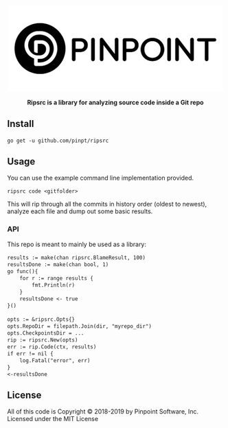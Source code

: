 <div align="center">
	<img width="500" src=".github/logo.svg" alt="pinpt-logo">
</div>

<p align="center" color="#6a737d">
	<strong>Ripsrc is a library for analyzing source code inside a Git repo</strong>
</p>

## Install

```
go get -u github.com/pinpt/ripsrc
```

## Usage

You can use the example command line implementation provided.

```
ripsrc code <gitfolder>
```

This will rip through all the commits in history order (oldest to newest), analyze each file and dump out some basic results.

### API

This repo is meant to mainly be used as a library:

```golang
results := make(chan ripsrc.BlameResult, 100)
resultsDone := make(chan bool, 1)
go func(){
	for r := range results {
		fmt.Println(r)
	}
	resultsDone <- true
}()

opts := &ripsrc.Opts{}
opts.RepoDir = filepath.Join(dir, "myrepo_dir")
opts.CheckpointsDir = ...
rip := ripsrc.New(opts)
err := rip.Code(ctx, results)
if err != nil {
	log.Fatal("error", err)
}
<-resultsDone
```

## License

All of this code is Copyright &copy; 2018-2019 by Pinpoint Software, Inc. Licensed under the MIT License
